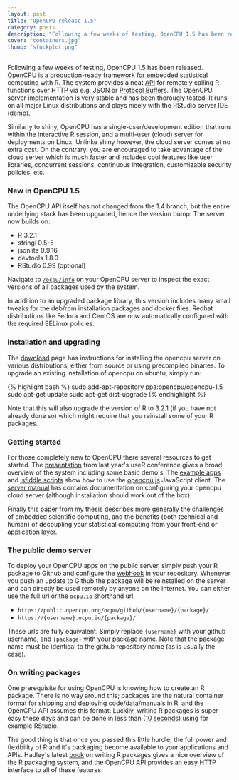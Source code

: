 ```yaml
---
layout: post
title: "OpenCPU release 1.5"
category: posts
description: "Following a few weeks of testing, OpenCPU 1.5 has been released. OpenCPU is a production-ready framework for embedded statistical computing with R. The system provides a neat API for remotely calling R functions over HTTP via e.g. JSON or Protocol Buffers. The OpenCPU server implementation is very stable and has been thorougly tested. It runs on all major Linux distributions and plays nicely with the RStudio server IDE."
cover: "containers.jpg"
thumb: "stockplot.png"
---
```


Following a few weeks of testing, OpenCPU 1.5 has been released. OpenCPU is a production-ready framework for embedded statistical computing with R. The system provides a neat [API](https://www.opencpu.org/api.html) for remotely calling R functions over HTTP via e.g. JSON or [Protocol Buffers](https://gist.github.com/jeroenooms/1984c784a6eff71f508f). The OpenCPU server implementation is very stable and has been thorougly tested. It runs on all major Linux distributions and plays nicely with the RStudio server IDE ([demo](https://youtu.be/kAfVWxiZ-Cc?t=847)). 

Similarly to shiny, OpenCPU has a single-user/development edition that runs within the interactive R session, and a multi-user (cloud) server for deployments on Linux. Unlinke shiny however, the cloud server comes at no extra cost. On the contrary: you are encouraged to take advantage of the cloud server which is much faster and includes cool features like user libraries, concurrent sessions, continuous integration, customizable security policies, etc. 

### New in OpenCPU 1.5

The OpenCPU API itself has not changed from the 1.4 branch, but the entire underlying stack has been upgraded, hence the version bump. The server now builds on:

 - R 3.2.1
 - stringi 0.5-5
 - jsonlite 0.9.16
 - devtools 1.8.0
 - RStudio 0.99 (optional)

Navigate to [`/ocpu/info`](https://public.opencpu.org/ocpu/info) on your OpenCPU server to inspect the exact versions of all packages used by the system. 

In addition to an upgraded package library, this version includes many small tweaks for the deb/rpm installation packages and docker files. Redhat distributions like Fedora and CentOS are now automatically configured with the required SELinux policies. 

### Installation and upgrading

The [download](https://www.opencpu.org/download.html) page has instructions for installing the opencpu server on various distributions, either from source or using precompiled binaries. To upgrade an existing installation of opencpu on ubuntu, simply run:

{% highlight bash %}
sudo add-apt-repository ppa:opencpu/opencpu-1.5
sudo apt-get update
sudo apt-get dist-upgrade
{% endhighlight %} 

Note that this will also upgrade the version of R to 3.2.1 (if you have not already done so) which might require that you reinstall some of your R packages.

### Getting started

For those completely new to OpenCPU there several resources to get started. The [presentation](https://youtu.be/kAfVWxiZ-Cc) from last year's useR conference gives a broad overview of the system including some basic demo's. The [example apps](https://www.opencpu.org/apps.html) and [jsfiddle scripts](http://jsfiddle.net/user/opencpu/fiddles/) show how to use the [opencpu.js](https://www.opencpu.org/jslib.html) JavaScript client. The [server manual](http://jeroenooms.github.com/opencpu-manual/opencpu-server.pdf) has contains documentation on configuring your opencpu cloud server (although installation should work out of the box). 

Finally this [paper](http://arxiv.org/abs/1406.4806) from my thesis describes more generally the challenges of embedded scientific computing, and the benefits (both technical and human) of decoupling your statistical computing from your front-end or application layer. 

### The public demo server

To deploy your OpenCPU apps on the public server, simply push your R package to Github and configure the [webhook](https://www.opencpu.org/api.html#api-ci) in your repository. Whenever you push an update to Github the package will be reinstalled on the server and can directly be used remotely by anyone on the internet. You can either use the full url or the `ocpu.io` shorthand url:

 - `https://public.opencpu.org/ocpu/github/{username}/{package}/`
 - `https://{username}.ocpu.io/{package}/`

These urls are fully equivalent. Simply replace `{username}` with your github username, and `{package}` with your package name. Note that the package name must be identical to the github repository name (as is usually the case).

### On writing packages 

One prerequisite for using OpenCPU is knowing how to create an R package. There is no way around this; packages are the natural container format for shipping and deploying code/data/manuals in R, and the OpenCPU API assumes this format. Luckily, writing R packages is super easy these days and can be done in less than ([10 seconds](https://youtu.be/kAfVWxiZ-Cc?t=847)) using for example RStudio. 

The good thing is that once you passed this little hurdle, the full power and flexibility of R and it's packaging become available to your applications and APIs. Hadley's latest [book](http://r-pkgs.had.co.nz/) on writing R packages gives a nice overview of the R packaging system, and the OpenCPU API provides an easy HTTP interface to all of these features. 
